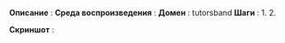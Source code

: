 **Описание** : 
**Среда воспроизведения** : 
**Домен** : tutorsband
**Шаги** : 
1.
2.

**Скриншот** :
